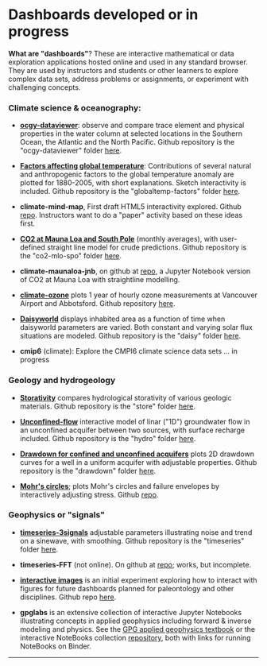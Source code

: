 # Dashboards developed or in progress

**What are "dashboards"**? These are interactive mathematical or data exploration applications hosted online and used in any standard browser. They are used by instructors and students or other learners to explore complex data sets, address problems or assignments, or experiment with challenging concepts.

### Climate science & oceanography:

* **[ocgy-dataviewer](https://dashboard.eoastest.xyz/ocgy)**: observe and compare trace element and physical properties in the water column at selected locations in the Southern Ocean, the Atlantic and the North Pacific. Github repository is the "ocgy-dataviewer" folder [here](https://github.com/phaustin/addon_containers).

* **[Factors affecting global temperature](https://dashboard.eoastest.xyz/globaltemps)**: Contributions of several natural and anthropogenic factors to the global temperature anomaly are plotted for 1880-2005, with short explanations. Sketch interactivity is included. Github repository is the "globaltemp-factors" folder [here](https://github.com/phaustin/addon_containers).

* **climate-mind-map**, First draft HTML5 interactivity explored. Github [repo](https://github.com/jamiebyer/climate-mind-map). Instructors want to do a "paper" activity based on these ideas first.

* **[CO2 at Mauna Loa and South Pole](https://dashboard.eoastest.xyz/co2mlo)** (monthly averages), with user-defined straight line model for crude predictions. Github repository is the "co2-mlo-spo" folder [here](https://github.com/phaustin/addon_containers). 

* **climate-maunaloa-jnb**, on github at [repo](https://github.com/fhmjones/envr-maunaloa-jnb), a Jupyter Notebook version of CO2 at Mauna Loa with straightline modelling.

* **[climate-ozone](https://climate-ozone.herokuapp.com/)** plots 1 year of hourly ozone measurements at Vancouver Airport and Abbotsford. Github repository [here](https://github.com/fhmjones/envr-ozone).

* **[Daisyworld](https://dashboard.eoastest.xyz/daisy)** displays inhabited area as a function of time when daisyworld parameters are varied. Both constant and varying solar flux situations are modeled. Github repository is the "daisy" folder [here](https://github.com/phaustin/addon_containers).

* **cmip6** (climate): Explore the CMPI6 climate science data sets ... in progress

### Geology and hydrogeology

* **[Storativity](https://dashboard.eoastest.xyz/store)** compares hydrological storativity of various geologic materials. Github repository is the "store" folder [here](https://github.com/phaustin/addon_containers).

* **[Unconfined-flow](https://dashboard.eoastest.xyz/hydro)** interactive model of linar ("1D") groundwater flow in an unconfined acquifer between two sources, with surface recharge included. Github repository is the "hydro" folder [here](https://github.com/phaustin/addon_containers).

* **[Drawdown for confined and unconfined acquifers](https://dashboard.eoastest.xyz/drawdown)** plots 2D drawdown curves for a well in a uniform acquifer with adjustable properties. Github repository is the "drawdown" folder [here](https://github.com/phaustin/addon_containers).

* **[Mohr's circles](https://mohrs.herokuapp.com/)**; plots Mohr's circles and failure envelopes by interactively adjusting stress. Github [repo](https://github.com/fhmjones/mohrs).

### Geophysics or "signals"

* **[timeseries-3signals](https://dashboard.eoastest.xyz/timeseries)** adjustable parameters illustrating noise and trend on a sinewave, with smoothing. Github repository is the "timeseries" folder [here](https://github.com/phaustin/addon_containers).

* **timeseries-FFT** (not online). On github at [repo](https://github.com/fhmjones/timeseries-fft); works, but incomplete. 

* **[interactive images](https://clickimage.herokuapp.com/)** is an initial experiment exploring how to interact with figures for future dashboards planned for paleontology and other disciplines. Github repo [here](https://github.com/fhmjones/ClickImage).

* **gpglabs** is an extensive collection of interactive Jupyter Notebooks illustrating concepts in applied geophysics including forward & inverse modeling and physics. See the [GPG applied geophysics textbook](https://gpg.geosci.xyz/) or the interactive NoteBooks collection [repository](https://github.com/geoscixyz/gpgLabs), both with links for running NoteBooks on Binder.

---